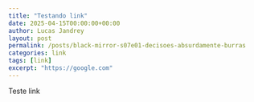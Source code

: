 ```yaml
---
title: "Testando link"
date: 2025-04-15T00:00:00+00:00
author: Lucas Jandrey
layout: post
permalink: /posts/black-mirror-s07e01-decisoes-absurdamente-burras
categories: link
tags: [link]
excerpt: "https://google.com"
---
```

Teste link
